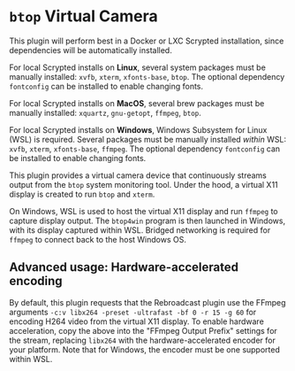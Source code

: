# `btop` Virtual Camera

This plugin will perform best in a Docker or LXC Scrypted installation, since dependencies will be automatically installed.

For local Scrypted installs on **Linux**, several system packages must be manually installed: `xvfb`, `xterm`, `xfonts-base`, `btop`. The optional dependency `fontconfig` can be installed to enable changing fonts.

For local Scrypted installs on **MacOS**, several brew packages must be manually installed: `xquartz`, `gnu-getopt`, `ffmpeg`, `btop`.

For local Scrypted installs on **Windows**, Windows Subsystem for Linux (WSL) is required. Several packages must be manually installed *within* WSL: `xvfb`, `xterm`, `xfonts-base`, `ffmpeg`. The optional dependency `fontconfig` can be installed to enable changing fonts.

This plugin provides a virtual camera device that continuously streams output from the `btop` system monitoring tool. Under the hood, a virtual X11 display is created to run `btop` and `xterm`.

On Windows, WSL is used to host the virtual X11 display and run `ffmpeg` to capture display output. The `btop4win` program is then launched in Windows, with its display captured within WSL. Bridged networking is required for `ffmpeg` to connect back to the host Windows OS.

## Advanced usage: Hardware-accelerated encoding

By default, this plugin requests that the Rebroadcast plugin use the FFmpeg arguments `-c:v libx264 -preset -ultrafast -bf 0 -r 15 -g 60` for encoding H264 video from the virtual X11 display. To enable hardware acceleration, copy the above into the "FFmpeg Output Prefix" settings for the stream, replacing `libx264` with the hardware-accelerated encoder for your platform. Note that for Windows, the encoder must be one supported within WSL.